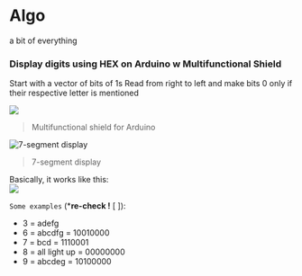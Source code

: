 # Algo
a bit of everything
    
  
### Display digits using HEX on Arduino w Multifunctional Shield

Start with a vector of bits of 1s
Read from right to left and make bits 0 only if their respective letter is mentioned

![](http://img.dxcdn.com/productimages/sku_313760_1.jpg)
> Multifunctional shield for Arduino

![7-segment display](https://upload.wikimedia.org/wikipedia/commons/thumb/0/02/7_segment_display_labeled.svg/220px-7_segment_display_labeled.svg.png)
> 7-segment display

Basically, it works like this:  
![](https://upload.wikimedia.org/wikipedia/commons/9/97/7-segments_Indicator.gif)

`Some examples` (***re-check !** [ ]): 
+ 3 = adefg  
+ 6 = abcdfg = 10010000  
+ 7 = bcd = 1110001  
+ 8 = all light up = 00000000  
+ 9 = abcdeg = 10100000  
